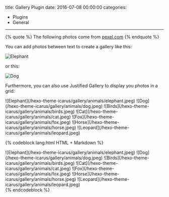 title: Gallery Plugin
date: 2016-07-08 00:00:00
categories:
- Plugins
- General
---

{% quote %}
The following photos come from <a href="https://www.pexels.com">pexel.com</a>
{% endquote %}

You can add photos between text to create a gallery like this:

![Elephant](/hexo-theme-icarus/gallery/animals/elephant.jpeg)

<!-- more -->
or this:

![Dog](/hexo-theme-icarus/gallery/animals/dog.jpeg)

Furthermore, you can also use Justified Gallery to display you photos in a grid:

<div class="justified-gallery">
![Elephant](/hexo-theme-icarus/gallery/animals/elephant.jpeg)
![Dog](/hexo-theme-icarus/gallery/animals/dog.jpeg)
![Birds](/hexo-theme-icarus/gallery/animals/birds.jpeg)
![Cat](/hexo-theme-icarus/gallery/animals/cat.jpeg)
![Fox](/hexo-theme-icarus/gallery/animals/fox.jpeg)
![Horse](/hexo-theme-icarus/gallery/animals/horse.jpeg)
![Leopard](/hexo-theme-icarus/gallery/animals/leopard.jpeg)
</div>

{% codeblock lang:html HTML + Markdown %}
<div class="justified-gallery">
![Elephant](/hexo-theme-icarus/gallery/animals/elephant.jpeg)
![Dog](/hexo-theme-icarus/gallery/animals/dog.jpeg)
![Birds](/hexo-theme-icarus/gallery/animals/birds.jpeg)
![Cat](/hexo-theme-icarus/gallery/animals/cat.jpeg)
![Fox](/hexo-theme-icarus/gallery/animals/fox.jpeg)
![Horse](/hexo-theme-icarus/gallery/animals/horse.jpeg)
![Leopard](/hexo-theme-icarus/gallery/animals/leopard.jpeg)
</div>
{% endcodeblock %}
